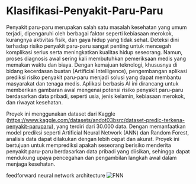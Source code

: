 # Klasifikasi-Penyakit-Paru-Paru


  Penyakit paru-paru merupakan salah satu masalah kesehatan yang umum terjadi, dipengaruhi oleh berbagai faktor seperti kebiasaan merokok, kurangnya aktivitas fisik, dan gaya hidup yang tidak sehat. Deteksi dini terhadap risiko penyakit paru-paru sangat penting untuk mencegah komplikasi serius serta meningkatkan kualitas hidup seseorang. Namun, proses diagnosis awal sering kali membutuhkan pemeriksaan medis yang memakan waktu dan biaya. Dengan kemajuan teknologi, khususnya di bidang kecerdasan buatan (Artificial Intelligence), pengembangan aplikasi prediksi risiko penyakit paru-paru menjadi solusi yang dapat membantu masyarakat dan tenaga medis. Aplikasi berbasis AI ini dirancang untuk memberikan gambaran awal mengenai potensi risiko penyakit paru-paru berdasarkan data pribadi, seperti usia, jenis kelamin, kebiasaan merokok, dan riwayat kesehatan.
  
  
  Proyek ini menggunakan dataset dari Kaggle (https://www.kaggle.com/datasets/andot03bsrc/dataset-predic-terkena-penyakit-paruparu), yang terdiri dari 30.000 data. Dengan memanfaatkan model prediksi seperti Artificial Neural Network (ANN) dan Random Forest, analisis data dapat dilakukan dengan lebih cepat dan akurat. Proyek ini bertujuan untuk memprediksi apakah seseorang berisiko menderita penyakit paru-paru berdasarkan data pribadi yang diisikan, sehingga dapat mendukung upaya pencegahan dan pengambilan langkah awal dalam menjaga kesehatan.
  

feedforward neural network architecture
![FNN](https://github.com/user-attachments/assets/29da4cf4-d78b-40fc-9fb4-854d81c96b6f)



